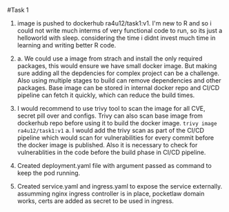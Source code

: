 #Task 1

1. image is pushed to dockerhub ra4u12/task1:v1. I'm new to R and so i could not write much interms of very functional code to run, so its just a helloworld with sleep. considering the time i didnt invest much time in learning and writing better R code.

2. a. We could use a image from strach and install the only required packages, this would ensure we have small docker image. But making sure adding all the depdencies for complex project can be a challenge. Also using multiple stages to build can remove dependencies and other packages. Base image can be stored in  internal docker repo and CI/CD pipeline can fetch it quickly, which can reduce the build times.


3. I would recommend to use trivy tool to scan the image for all CVE, secret pill over and configs. Trivy can also scan base image from dockerhub repo before using it to build the docker image.
 `trivy image ra4u12/task1:v1`
  a. I would add the trivy scan as part of the CI/CD pipeline which would scan for vulnerabilities for every commit before the docker image is published. Also it is necessary to check for vulnerablities in the code before the build phase in CI/CD pipeline.

4. Created deployment.yaml file with argument passed as command to keep the pod running.

5. Created service.yaml and ingress.yaml to expose the service externally. assumming nginx ingress controller is in place, pocketlaw domain works, certs are added as secret to be used in ingress.
